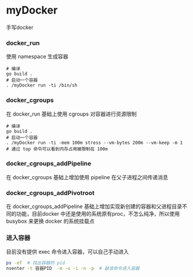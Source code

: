 # myDocker
手写docker

### docker_run
使用 namespace 生成容器
```
# 编译
go build .
# 启动一个容器
. /myDocker run -ti /bin/sh
```

### docker_cgroups
在 docker_run 基础上使用 cgroups 对容器进行资源限制
```
# 编译
go build .
# 启动一个容器
. /myDocker run -ti -mem 100m stress --vm-bytes 200m --vm-keep -m 1
# 通过 top 命令可以看到内存占用被限制在 100m
```

### docker_cgroups_addPipeline
在 docker_cgroups 基础上增加使用 pipeline 在父子进程之间传递消息

### docker_cgroups_addPivotroot
在 docker_cgroups_addPipeline 基础上增加实现新创建的容器和父进程目录不同的功能，目前docker 中还是使用的系统原有proc，不怎么纯净，所以使用 busybox 来更换 docker 的系统挂载点


### 进入容器
目前没有提供 exec 命令进入容器，可以自己手动进入
```sh
ps -ef  # 找出容器的 pid
nsenter -t 容器PID  -m -u -i -n -p  # 敲该命令进入容器

```
